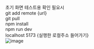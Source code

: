 초기 화면 테스트용 확인 필요시
<br>
git add remote {url}
<br>
git pull
<br>
npm install
<br>
npm run dev
<br>
localhost 5173 {실행한 로컬주소 들어가기}
<br />
![image](https://github.com/user-attachments/assets/14a478ef-c960-4a71-b6d5-e80dc8f1c061)
